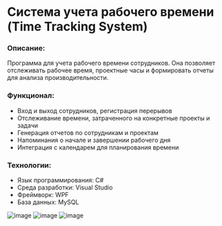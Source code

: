 # Система учета рабочего времени (Time Tracking System)

### Описание: 
Программа для учета рабочего времени сотрудников. Она позволяет отслеживать рабочее время, проектные часы и формировать отчеты для анализа производительности.

### Функционал:
- Вход и выход сотрудников, регистрация перерывов
- Отслеживание времени, затраченного на конкретные проекты и задачи
- Генерация отчетов по сотрудникам и проектам
- Напоминания о начале и завершении рабочего дня
- Интеграция с календарем для планирования времени

### Технологии:
* Язык программирования: C#
* Среда разработки: Visual Studio
* Фреймворк: WPF
* База данных: MySQL




![image](https://github.com/Disooloo/TimeTrackingSystem/assets/44940699/0739c777-2cb8-4308-bdc2-8d427cf4f1c9)
![image](https://github.com/Disooloo/TimeTrackingSystem/assets/44940699/08108ef2-0ed7-436a-b8a1-69232d044370)
![image](https://github.com/Disooloo/TimeTrackingSystem/assets/44940699/67c99e20-dc3e-4459-91b1-5254e995726c)
